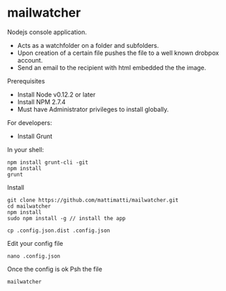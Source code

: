 # mailwatcher
Nodejs console application. 

- Acts as a watchfolder on a folder and subfolders.
- Upon creation of a certain file pushes the file to a well known drobpox account.
- Send an email to the recipient with html embedded the the image.



Prerequisites

- Install Node v0.12.2 or later
- Install NPM 2.7.4
- Must have Administrator privileges to install globally.


For developers:

- Install Grunt

In your shell:

    npm install grunt-cli -git
    npm install
    grunt


Install

    git clone https://github.com/mattimatti/mailwatcher.git
    cd mailwatcher
    npm install
    sudo npm install -g // install the app

    cp .config.json.dist .config.json

Edit your config file

	nano .config.json

Once the config is ok Psh the file

    mailwatcher